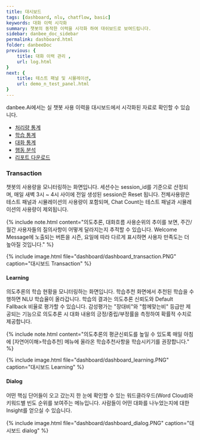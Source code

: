 ```yaml
---
title: 대시보드 
tags: [dashboard, nlu, chatflow, basic]
keywords: 대화 이력 시각화
summary: 챗봇의 동작한 이력을 시각화 하여 대쉬보드로 보여드립니다.
sidebar: danbee_doc_sidebar
permalink: dashboard.html
folder: danbeeDoc
previous: {
    title: 대화 이력 관리 ,
    url: log.html
}
next: {
    title: 테스트 패널 및 시뮬레이션,
    url: demo_n_test_panel.html
}
---
```


danbee.Ai에서는 실 챗봇 사용 이력을 대시보드에서 시각화된 자료로 확인할 수 있습니다. 
- [처리량 통계](dashboard.html#Transaction)
- [학습 통계](dashboard.html#Learning)
- [대화 통계](dashboard.html#Dialog)
- [행동 분석](dashboard.html#Dialog)
- [리포트 다운로드](dashboard.html#Dialog)



### Transaction

챗봇의 사용량을 모니터링하는 화면입니다.
세션수는 session_id를 기준으로 산정되며, 매일 새벽 3시 ~ 4시 사이에 전일 생성된 session은 Reset 됩니다.
전체사용량은 테스트 패널과 시뮬레이션의 사용량이 포함되며, Chat Count는 테스트 패널과 시뮬레이션의 사용량이 제외됩니다.

{% include note.html content="의도추론, 대화흐름 사용순위의 추이를 보면, 주간/월간 사용자들의 질의사항이 어떻게 달라지는지 추적할 수 있습니다.  Welcome Message에 노출되는 버튼을 시즌, 요일에 따라 다르게 표시하면 사용자 만족도는 더 높아질 것입니다." %}

{% include image.html file="dashboard/dashboard_transaction.PNG"  caption="대시보드 Transaction" %}

#### Learning

의도추론의 학습 현황을 모니터링하는 화면입니다.
학습추천 화면에서 추천된 학습을 수행하면 NLU 학습율이 올라갑니다.
학습의 결과는 의도추론 신뢰도와 Default Fallback 비율로 평가할 수 있습니다.
감성평가는 "장대비"와 "함께맞는비" 등급만 제공되는 기능으로 의도추론 시 대화 내용의 긍정/중립/부정률을 측정하여 확률적 수치로 제공합니다.

{% include note.html content="의도추론의 평균신뢰도를 높일 수 있도록 매일 아침에 [자연어이해>학습추천] 메뉴에 올라온 학습추천사항을 학습시키기를 권장합니다." %}

{% include image.html file="dashboard/dashboard_learning.PNG"  caption="대시보드 Learning" %}

#### Dialog

어떤 핵심 단어들이 오고 갔는지 한 눈에 확인할 수 있는 워드클라우드(Word Cloud)와 키워드별 빈도 순위를 보여주는 메뉴입니다.
사람들이 어떤 대화를 나누었는지에 대한 Insight를 얻으실 수 있습니다.

{% include image.html file="dashboard/dashboard_dialog.PNG"  caption="대시보드 dialog" %}

